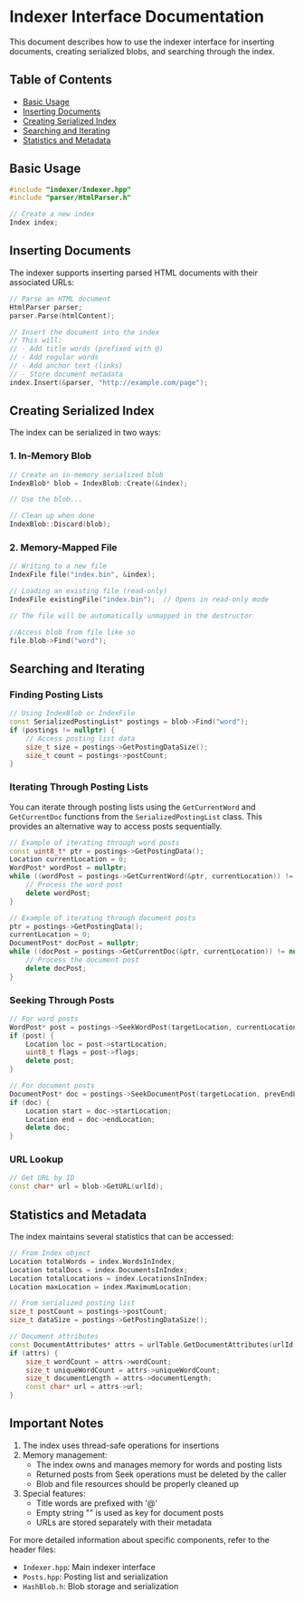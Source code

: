 # Indexer Interface Documentation

This document describes how to use the indexer interface for inserting documents, creating serialized blobs, and searching through the index.

## Table of Contents
- [Basic Usage](#basic-usage)
- [Inserting Documents](#inserting-documents)
- [Creating Serialized Index](#creating-serialized-index)
- [Searching and Iterating](#searching-and-iterating)
- [Statistics and Metadata](#statistics-and-metadata)

## Basic Usage

```cpp
#include "indexer/Indexer.hpp"
#include "parser/HtmlParser.h"

// Create a new index
Index index;
```

## Inserting Documents

The indexer supports inserting parsed HTML documents with their associated URLs:

```cpp
// Parse an HTML document
HtmlParser parser;
parser.Parse(htmlContent);

// Insert the document into the index
// This will:
// - Add title words (prefixed with @)
// - Add regular words
// - Add anchor text (links)
// - Store document metadata
index.Insert(&parser, "http://example.com/page");
```

## Creating Serialized Index

The index can be serialized in two ways:

### 1. In-Memory Blob

```cpp
// Create an in-memory serialized blob
IndexBlob* blob = IndexBlob::Create(&index);

// Use the blob...

// Clean up when done
IndexBlob::Discard(blob);
```

### 2. Memory-Mapped File

```cpp
// Writing to a new file
IndexFile file("index.bin", &index);

// Loading an existing file (read-only)
IndexFile existingFile("index.bin");  // Opens in read-only mode

// The file will be automatically unmapped in the destructor

//Access blob from file like so
file.blob->Find("word");
```

## Searching and Iterating

### Finding Posting Lists

```cpp
// Using IndexBlob or IndexFile
const SerializedPostingList* postings = blob->Find("word");
if (postings != nullptr) {
    // Access posting list data
    size_t size = postings->GetPostingDataSize();
    size_t count = postings->postCount;
}
```

### Iterating Through Posting Lists

You can iterate through posting lists using the `GetCurrentWord` and `GetCurrentDoc` functions from the `SerializedPostingList` class. This provides an alternative way to access posts sequentially.

```cpp
// Example of iterating through word posts
const uint8_t* ptr = postings->GetPostingData();
Location currentLocation = 0;
WordPost* wordPost = nullptr;
while ((wordPost = postings->GetCurrentWord(&ptr, currentLocation)) != nullptr) {
    // Process the word post
    delete wordPost;
}

// Example of iterating through document posts
ptr = postings->GetPostingData();
currentLocation = 0;
DocumentPost* docPost = nullptr;
while ((docPost = postings->GetCurrentDoc(&ptr, currentLocation)) != nullptr) {
    // Process the document post
    delete docPost;
}
```

### Seeking Through Posts

```cpp
// For word posts
WordPost* post = postings->SeekWordPost(targetLocation, currentLocation);
if (post) {
    Location loc = post->startLocation;
    uint8_t flags = post->flags;
    delete post;
}

// For document posts
DocumentPost* doc = postings->SeekDocumentPost(targetLocation, prevEndLocation);
if (doc) {
    Location start = doc->startLocation;
    Location end = doc->endLocation;
    delete doc;
}
```

### URL Lookup

```cpp
// Get URL by ID
const char* url = blob->GetURL(urlId);
```

## Statistics and Metadata

The index maintains several statistics that can be accessed:

```cpp
// From Index object
Location totalWords = index.WordsInIndex;
Location totalDocs = index.DocumentsInIndex;
Location totalLocations = index.LocationsInIndex;
Location maxLocation = index.MaximumLocation;

// From serialized posting list
size_t postCount = postings->postCount;
size_t dataSize = postings->GetPostingDataSize();

// Document attributes
const DocumentAttributes* attrs = urlTable.GetDocumentAttributes(urlId);
if (attrs) {
    size_t wordCount = attrs->wordCount;
    size_t uniqueWordCount = attrs->uniqueWordCount;
    size_t documentLength = attrs->documentLength;
    const char* url = attrs->url;
}
```

## Important Notes

1. The index uses thread-safe operations for insertions
2. Memory management:
   - The index owns and manages memory for words and posting lists
   - Returned posts from Seek operations must be deleted by the caller
   - Blob and file resources should be properly cleaned up
3. Special features:
   - Title words are prefixed with '@'
   - Empty string "" is used as key for document posts
   - URLs are stored separately with their metadata

For more detailed information about specific components, refer to the header files:
- `Indexer.hpp`: Main indexer interface
- `Posts.hpp`: Posting list and serialization
- `HashBlob.h`: Blob storage and serialization 

